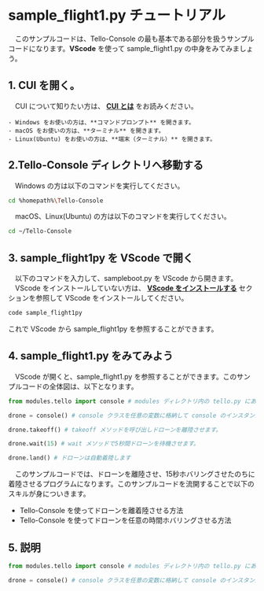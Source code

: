 # sample_flight1.py チュートリアル
　このサンプルコードは、Tello-Console の最も基本である部分を扱うサンプルコードになります。**VScode** を使って sample_flight1.py の中身をみてみましょう。<br>

## 1. CUI を開く。
　CUI について知りたい方は、
**[CUI とは](https://github.com/GAI-313/Tello-Console/blob/master/tutorial/for_mac/terminal_command_guide_1.md)** 
をお読みください。

    - Windows をお使いの方は、**コマンドプロンプト** を開きます。
    - macOS をお使いの方は、**ターミナル** を開きます。
    - Linux(Ubuntu) をお使いの方は、**端末（ターミナル）** を開きます。

## 2.Tello-Console ディレクトリへ移動する
　Windows の方は以下のコマンドを実行してください。
```bash
cd %homepath%\Tello-Console
```
　macOS、Linux(Ubuntu) の方は以下のコマンドを実行してください。
```bash
cd ~/Tello-Console
```

## 3. sample_flight1py を VScode で開く
　以下のコマンドを入力して、sampleboot.py を VScode から開きます。<br>
　VScode をインストールしていない方は、
**[VScode をインストールする](https://github.com/GAI-313/Tello-Console/blob/master/tutorial/visual_studio_tutorial/install_and_setup_guide.md#visual-studio-code-をインストールする)** 
セクションを参照して VScode をインストールしてください。
```bash
code sample_flight1py
```
これで VScode から sample_flight1py を参照することができます。

## 4. sample_flight1.py をみてみよう
　VScode が開くと、sample_flight1.py を参照することができます。このサンプルコードの全体図は、以下となります。
```python
from modules.tello import console # modules ディレクトリ内の tello.py にある console クラスをインポートする

drone = console() # console クラスを任意の変数に格納して console のインスタンスを生成する

drone.takeoff() # takeoff メソッドを呼び出しドローンを離陸させます。

drone.wait(15) # wait メソッドで5秒間ドローンを待機させます。

drone.land() # ドローンは自動着陸します
```
　このサンプルコードでは、ドローンを離陸させ、15秒ホバリングさせたのちに着陸させるプログラムになります。このサンプルコードを流開することで以下のスキルが身についきます。

- Tello-Console を使ってドローンを離着陸させる方法
- Tello-Console を使ってドローンを任意の時間ホバリングさせる方法

## 5. 説明
```python
from modules.tello import console # modules ディレクトリ内の tello.py にある console クラスをインポートする

drone = console() # console クラスを任意の変数に格納して console のインスタンスを生成する
```
